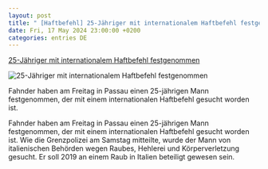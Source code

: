 ```yaml
---
layout: post
title: " [Haftbefehl] 25-Jähriger mit internationalem Haftbefehl festgenommen"
date: Fri, 17 May 2024 23:00:00 +0200
categories: entries DE
---
```

[25-Jähriger mit internationalem Haftbefehl festgenommen](https://www.schwaebische.de/regional/bayern/25-jaehriger-mit-internationalem-haftbefehl-festgenommen-2538187)

![25-Jähriger mit internationalem Haftbefehl festgenommen](https://cdn.schwaebische.de/2024/05/18/03b117d4-bdcd-45c7-8d25-7323108c386d.jpeg)

Fahnder haben am Freitag in Passau einen 25-jährigen Mann festgenommen, der mit einem internationalen Haftbefehl gesucht worden ist.

Fahnder haben am Freitag in Passau einen 25-jährigen Mann festgenommen, der mit einem internationalen Haftbefehl gesucht worden ist. Wie die Grenzpolizei am Samstag mitteilte, wurde der Mann von italienischen Behörden wegen Raubes, Hehlerei und Körperverletzung gesucht. Er soll 2019 an einem Raub in Italien beteiligt gewesen sein.

